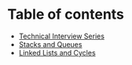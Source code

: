 # Table of contents

* [Technical Interview Series](README.md)
* [Stacks and Queues](stacks-and-queues.md)
* [Linked Lists and Cycles](linked-lists-and-cycles.md)

